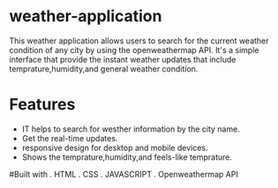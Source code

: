 # weather-application
This weather application allows users to search for the current weather condition of any city by using the openweathermap API. It's a simple interface that provide the instant weather updates that include temprature,humidity,and general weather condition.
# Features
* IT helps to search for westher information by the city name.
* Get the real-time updates.
* responsive design for desktop and mobile devices.
* Shows the temprature,humidity,and feels-like temprature.

#Built with
. HTML
. CSS
. JAVASCRIPT
. Openweathermap API
